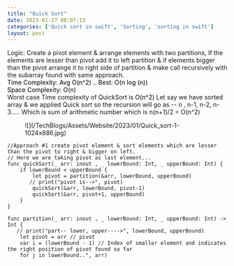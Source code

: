 ```yaml
---
title: "Quick Sort"
date: 2023-01-27 08:07:13
categories: ['Quick sort in swift', 'Sorting', 'sorting in swift']
layout: post
---
```


<!-- wp:paragraph -->
Logic: Create a pivot element & arrange elements with two partitions, If the elements are lesser than pivot add it to left partition & if elements bigger than the pivot arrange it to right side of partition & make call recursively with the subarray found with same approach.  <br><mark style="background-color:rgba(0, 0, 0, 0)" class="has-inline-color has-ast-global-color-1-color">Time Complexity: <mark style="background-color:rgba(0, 0, 0, 0)" class="has-inline-color has-ast-global-color-1-color">Avg</mark> O(n^2) .. Best: O(n log (n))<br>Space Complexity: O(n)</mark><br>Worst case Time complexity of QuickSort is <mark style="background-color:rgba(0, 0, 0, 0)" class="has-inline-color has-ast-global-color-1-color">O(n^2) </mark>Let say we have sorted array & we applied Quick sort so the recursion will go as -- n , n-1, n-2, n-3..... Which is sum of arithmetic number which is n(n+1)/2 = O(n^2)


<!-- /wp:paragraph -->

<!-- wp:image {"id":1769,"sizeSlug":"large","linkDestination":"none"} -->
<figure class="wp-block-image size-large">![](/TechBlogs/Assets/Website/2023/01/Quick_sort-1-1024x886.jpg)</figure>
<!-- /wp:image -->

<!-- wp:code -->
<pre class="wp-block-code"><code lang="swift" class="language-swift">//Approach #1 create pivot element & sort elements which are lesser than the pivot to right & bigger on left.
// Here we are taking pivot as last element...
func quickSort(_ arr: inout , _ lowerBound: Int, _ upperBound: Int) {
    if lowerBound < upperBound {
        let pivot = partition(&arr, lowerBound, upperBound)
       // print("pivot is-->", pivot)
        quickSort(&arr, lowerBound, pivot-1)
        quickSort(&arr, pivot+1, upperBound)
    }
}

func partition(_ arr: inout , _ lowerBound: Int, _ upperBound: Int) -> Int {
   // print("part-- lower, upper---->", lowerBound, upperBound)
    let pivot = arr // pivot
    var i = (lowerBound - 1) // Index of smaller element and indicates the right position of pivot found so far
    for j in lowerBound..<upperBound {
        // If current element is smaller than the pivot
        if arr < pivot {
            i+=1 // increment index of smaller element
            arr.swapAt(i, j)
        }
    }
    i+=1
    arr.swapAt(i,upperBound)// Placing the  pivot at right position so xx(lesser elements) Pivot xx(larger elements)
    return i
}
var arr = 
quickSort(&arr, 0, arr.count - 1)
print("Quick Sort-->", arr)</code></pre>
<!-- /wp:code -->